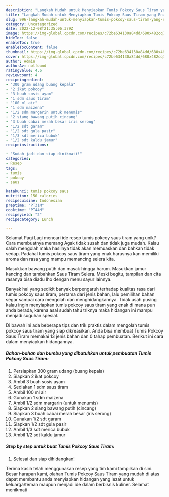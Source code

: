 ```yaml
---
description: "Langkah Mudah untuk Menyiapkan Tumis Pokcoy Saus Tiram yang Enak, Mantap"
title: "Langkah Mudah untuk Menyiapkan Tumis Pokcoy Saus Tiram yang Enak, Mantap"
slug: 996-langkah-mudah-untuk-menyiapkan-tumis-pokcoy-saus-tiram-yang-enak-mantap
category: Uncategorized
date: 2022-12-08T21:35:06.379Z
image: https://img-global.cpcdn.com/recipes/c72be634130a84dd/680x482cq70/tumis-pokcoy-saus-tiram-foto-resep-utama.jpg
hideToc: false
enableToc: true
enableTocContent: false
thumbnail: https://img-global.cpcdn.com/recipes/c72be634130a84dd/680x482cq70/tumis-pokcoy-saus-tiram-foto-resep-utama.jpg
cover: https://img-global.cpcdn.com/recipes/c72be634130a84dd/680x482cq70/tumis-pokcoy-saus-tiram-foto-resep-utama.jpg
author: Admin
authorAv: notfound
ratingvalue: 4.6
reviewcount: 4
recipeingredient:
- "300 gram udang buang kepala"
- "2 ikat pokcoy"
- "3 buah sosis ayam"
- "1 sdm saus tiram"
- "100 ml air"
- "1 sdm maizena"
- "1/2 sdm margarin untuk menumis"
- "2 siang bawang putih cincang"
- "3 buah cabai merah besar iris serong"
- "1/2 sdt garam"
- "1/2 sdt gula pasir"
- "1/3 sdt merica bubuk"
- "1/2 sdt kaldu jamur"
recipeinstructions:

- "Sudah jadi dan siap dinikmati!"
categories:
- Resep
tags:
- tumis
- pokcoy
- saus

katakunci: tumis pokcoy saus 
nutrition: 150 calories
recipecuisine: Indonesian
preptime: "PT31M"
cooktime: "PT44M"
recipeyield: "2"
recipecategory: Lunch

---
```



Selamat Pagi Lagi mencari ide resep tumis pokcoy saus tiram yang unik? Cara membuatnya memang Agak tidak susah dan tidak juga mudah. Kalau salah mengolah maka hasilnya tidak akan memuaskan dan bahkan tidak sedap. Padahal tumis pokcoy saus tiram yang enak harusnya kan memiliki aroma dan rasa yang mampu memancing selera kita.


Masukkan bawang putih dan masak hingga harum. Masukkan jamur kancing dan tambahkan Saus Tiram Selera. Meski begitu, tampilan dan cita rasanya bisa diadu lho dengan menu sayur lainnya.

Banyak hal yang sedikit banyak berpengaruh terhadap kualitas rasa dari tumis pokcoy saus tiram, pertama dari jenis bahan, lalu pemilihan bahan segar sampai cara mengolah dan menghidangkannya. Tidak usah pusing kalau ingin menyiapkan tumis pokcoy saus tiram yang enak di mana pun anda berada, karena asal sudah tahu triknya maka hidangan ini mampu menjadi suguhan spesial.


Di bawah ini ada beberapa tips dan trik praktis dalam mengolah tumis pokcoy saus tiram yang siap dikreasikan. Anda bisa membuat Tumis Pokcoy Saus Tiram memakai 13 jenis bahan dan 0 tahap pembuatan. Berikut ini cara dalam menyiapkan hidangannya.

<!--inarticleads1-->

##### Bahan-bahan dan bumbu yang dibutuhkan untuk pembuatan Tumis Pokcoy Saus Tiram:

1. Persiapkan 300 gram udang (buang kepala)
1. Siapkan 2 ikat pokcoy
1. Ambil 3 buah sosis ayam
1. Sediakan 1 sdm saus tiram
1. Ambil 100 ml air
1. Gunakan 1 sdm maizena
1. Ambil 1/2 sdm margarin (untuk menumis)
1. Siapkan 2 siang bawang putih (cincang)
1. Siapkan 3 buah cabai merah besar (iris serong)
1. Gunakan 1/2 sdt garam
1. Siapkan 1/2 sdt gula pasir
1. Ambil 1/3 sdt merica bubuk
1. Ambil 1/2 sdt kaldu jamur




<!--inarticleads2-->

##### Step by step untuk buat Tumis Pokcoy Saus Tiram:


1. Selesai dan siap dihidangkan!



Terima kasih telah menggunakan resep yang tim kami tampilkan di sini. Besar harapan kami, olahan Tumis Pokcoy Saus Tiram yang mudah di atas dapat membantu anda menyiapkan hidangan yang lezat untuk keluarga/teman maupun menjadi ide dalam berbisnis kuliner. Selamat menikmati

